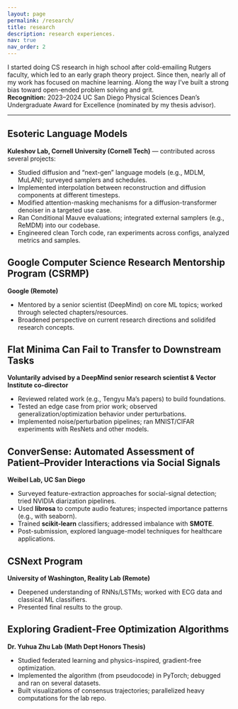 ```yaml
---
layout: page
permalink: /research/
title: research
description: research experiences.
nav: true
nav_order: 2
---
```


I started doing CS research in high school after cold-emailing Rutgers faculty, which led to an early graph theory project. Since then, nearly all of my work has focused on machine learning. Along the way I’ve built a strong bias toward open-ended problem solving and grit.  
**Recognition:** 2023–2024 UC San Diego Physical Sciences Dean’s Undergraduate Award for Excellence (nominated by my thesis advisor).

---

## Esoteric Language Models

**Kuleshov Lab, Cornell University (Cornell Tech)** — contributed across several projects:

- Studied diffusion and “next-gen” language models (e.g., MDLM, MuLAN); surveyed samplers and schedules.
- Implemented interpolation between reconstruction and diffusion components at different timesteps.
- Modified attention-masking mechanisms for a diffusion-transformer denoiser in a targeted use case.
- Ran Conditional Mauve evaluations; integrated external samplers (e.g., ReMDM) into our codebase.
- Engineered clean Torch code, ran experiments across configs, analyzed metrics and samples.

## Google Computer Science Research Mentorship Program (CSRMP)

**Google (Remote)**

- Mentored by a senior scientist (DeepMind) on core ML topics; worked through selected chapters/resources.
- Broadened perspective on current research directions and solidifed research concepts.

## Flat Minima Can Fail to Transfer to Downstream Tasks

**Voluntarily advised by a DeepMind senior research scientist & Vector Institute co-director**

- Reviewed related work (e.g., Tengyu Ma’s papers) to build foundations.
- Tested an edge case from prior work; observed generalization/optimization behavior under perturbations.
- Implemented noise/perturbation pipelines; ran MNIST/CIFAR experiments with ResNets and other models.

## ConverSense: Automated Assessment of Patient–Provider Interactions via Social Signals

**Weibel Lab, UC San Diego**

- Surveyed feature-extraction approaches for social-signal detection; tried NVIDIA diarization pipelines.
- Used **librosa** to compute audio features; inspected importance patterns (e.g., with seaborn).
- Trained **scikit-learn** classifiers; addressed imbalance with **SMOTE**.
- Post-submission, explored language-model techniques for healthcare applications.

## CSNext Program

**University of Washington, Reality Lab (Remote)**

- Deepened understanding of RNNs/LSTMs; worked with ECG data and classical ML classifiers.
- Presented final results to the group.

## Exploring Gradient-Free Optimization Algorithms

**Dr. Yuhua Zhu Lab (Math Dept Honors Thesis)**

- Studied federated learning and physics-inspired, gradient-free optimization.
- Implemented the algorithm (from pseudocode) in PyTorch; debugged and ran on several datasets.
- Built visualizations of consensus trajectories; parallelized heavy computations for the lab repo.

